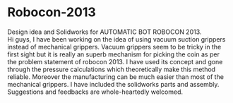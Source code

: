 # Robocon-2013
Design idea and Solidworks for AUTOMATIC BOT ROBOCON 2013. </br>
Hi guys, I have been working on the idea of using vacuum suction grippers instead of mechanical grippers. Vacuum grippers seem to be tricky in the first sight but it is really an superb mechanism for picking the coin as per the problem statement of robocon 2013. I have used its concept and gone through the pressure calculations which theoretically make this method reliable. Moreover the manufacturing can be much easier than most of the mechanical grippers. I have included the solidworks parts and assembly. Suggestions and feedbacks are whole-heartedly welcomed.
